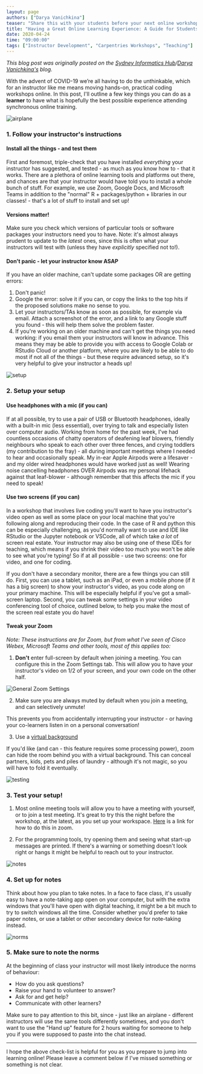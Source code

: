 ```yaml
---
layout: page
authors: ["Darya Vanichkina"]
teaser: "Share this with your students before your next online workshop"
title: "Having a Great Online Learning Experience: A Guide for Students"
date: 2020-04-24
time: "09:00:00"
tags: ["Instructor Development", "Carpentries Workshops", "Teaching"]
---
```


_This blog post was originally posted on the [Sydney Informatics Hub](https://informatics.sydney.edu.au/news/2020-great-online-learning-student/)/[Darya Vanichkina's](https://daryavanichkina.com/posts/2020-great-online-learning-student/) blog._

With the advent of COVID-19 we’re all having to do the unthinkable, which for an instructor like me means moving hands-on, practical coding workshops online. In this post, I'll outline a few key things you can do as a **learner** to have what is hopefully the best possible experience attending synchronous online training.


![airplane](https://images.unsplash.com/photo-1534481016308-0fca71578ae5?ixlib=rb-1.2.1&ixid=eyJhcHBfaWQiOjEyMDd9&auto=format&fit=crop&w=500&q=100)


### 1. Follow your instructor's instructions
#### Install all the things - and test them
First and foremost, triple-check that you have installed *everything* your instructor has suggested, and tested - as much as you know how to - that it works. There are a plethora of online learning tools and platforms out there, and chances are that your instructor would have told you to install a whole bunch of stuff. For example, we use Zoom, Google Docs, and Microsoft Teams in addition to the "normal" R + packages/python + libraries in our classes! - that's a lot of stuff to install and set up!

#### Versions matter!
Make sure you check which versions of particular tools or software packages your instructors need you to have. Note: it's almost always prudent to update to the *latest* ones, since this is often what your instructors will test with (unless they have *explicitly* specified not to!). 

#### Don't panic - let your instructor know ASAP
If you have an older machine, can't update some packages OR are getting errors:

1. Don't panic!
2. Google the error: solve it if you can, or copy the links to the top hits if the proposed solutions make no sense to you.
3. Let your instructors/TAs know as soon as possible, for example via email. Attach a screenshot of the error, and a link to any Google stuff you found - this will help them solve the problem faster.
4. If you're working on an older machine and can't get the things you need working: if you email them your instructors will know in advance. This means they may be able to provide you with access to Google Colab or RStudio Cloud or another platform, where you are likely to be able to do most if not all of the things - but these require advanced setup, so it's very helpful to give your instructor a heads up!
  

![setup](https://images.unsplash.com/photo-1428223501723-d821c5d00ca3?ixlib=rb-1.2.1&ixid=eyJhcHBfaWQiOjEyMDd9&auto=format&fit=crop&w=500&q=100)

### 2. Setup your setup
#### Use headphones with a mic (if you can)

If at all possible, try to use a pair of USB or Bluetooth headphones, ideally with a built-in mic (less essential), over trying to talk and especially listen over computer audio. Working from home for the past week, I've had countless occasions of chatty operators of deafening leaf blowers, friendly neighbours who speak to each other over three fences, and crying toddlers (my contribution to the fray) - all during important meetings where I needed to hear and occasionally speak. My in-ear Apple Airpods were a lifesaver - and my older wired headphones would have worked just as well! Wearing noise cancelling headphones OVER Airpods was my personal lifehack against that leaf-blower - although remember that this affects the mic if you need to speak!

#### Use two screens (if you can)
In a workshop that involves live coding you'll want to have you instructor's video open as well as some place on your local machine that you're following along and reproducing their code. In the case of R and python this can be especially challenging, as you'd normally want to use and IDE like RStudio or the Jupyter notebook or VSCode, all of which take *a lot* of screen real estate. Your instructor may also be using one of these IDEs for teaching, which means if you shrink their video too much you won't be able to see what you're typing! So if at all possible - use two screens: one for video, and one for coding.

If you don't have a secondary monitor, there are a few things you can still do. First, you can use a tablet, such as an iPad, or even a mobile phone (if it has a big screen) to show your instructor's video, as you code along on your primary machine. This will be especially helpful if you've got a small-screen laptop. Second, you can tweak some settings in your video conferencing tool of choice, outlined below, to help you make the most of the screen real estate you do have!

#### Tweak your Zoom

*Note: These instructions are for Zoom, but from what I've seen of Cisco Webex, Microsoft Teams and other tools, most of this applies too:*

1. **Don't** enter full-screen by default when joining a meeting. You can configure this in the Zoom Settings tab. This will allow you to have your instructor's video on 1/2 of your screen, and your own code on the other half.

![General Zoom Settings](https://daryavanichkina.com/images/2003_zoomsettingsGeneral.png)


2. Make sure you are always muted by default when you join a meeting, and can selectively unmute!

This prevents you from accidentally interrupting your instructor - or having your co-learners listen in on a personal conversation!


3. Use a [virtual background](https://support.zoom.us/hc/en-us/articles/210707503-Virtual-Background) 

If you'd like (and can - this feature requires some processing power), zoom can hide the room behind you with a virtual background. This can conceal partners, kids, pets and piles of laundry - although it's not magic, so you will have to fold it eventually. 


![testing](https://images.unsplash.com/photo-1516534775068-ba3e7458af70?ixlib=rb-1.2.1&ixid=eyJhcHBfaWQiOjEyMDd9&auto=format&fit=crop&w=500&q=80)

### 3. Test your setup!

1. Most online meeting tools will allow you to have a meeting with yourself, or to join a test meeting. It's great to try this the night before the workshop, at the latest, as you set up your workspace. [Here](https://support.zoom.us/hc/en-us/articles/201362283-Testing-computer-or-device-audio) is a link for how to do this in zoom.

2. For the programming tools, try opening them and seeing what start-up messages are printed. If there's a warning or something doesn't look right or hangs it might be helpful to reach out to your instructor. 


![notes](https://images.unsplash.com/photo-1517842645767-c639042777db?ixlib=rb-1.2.1&ixid=eyJhcHBfaWQiOjEyMDd9&auto=format&fit=crop&w=500&q=80)

### 4. Set up for notes 

Think about how you plan to take notes. In a face to face class, it's usually easy to have a note-taking app open on your computer, but with the extra windows that you'll have open with digital teaching, it might be a bit much to try to switch windows all the time. Consider whether you'd prefer to take paper notes, or use a tablet or other secondary device for note-taking instead.


![norms](https://images.unsplash.com/photo-1508726096737-5ac7ca26345f?ixlib=rb-1.2.1&ixid=eyJhcHBfaWQiOjEyMDd9&auto=format&fit=crop&w=500&q=80)

### 5. Make sure to note the norms

At the beginning of class your instructor will most likely introduce the norms of behaviour: 

- How do you ask questions? 
- Raise your hand to volunteer to answer? 
- Ask for and get help? 
- Communicate with other learners?

Make sure to pay attention to this bit, since - just like an airplane - different instructors will use the same tools differently sometimes, and you don't want to use the "Hand up" feature for 2 hours waiting for someone to help you if you were supposed to paste into the chat instead. 


***

I hope the above check-list is helpful for you as you prepare to jump into learning online! Please leave a comment below if I've missed something or something is not clear.
